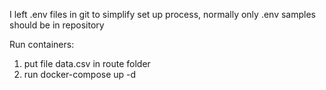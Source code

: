 I left .env files in git to simplify set up process,
normally only .env samples should be in repository

Run containers:
1. put file data.csv in route folder
2. run docker-compose up -d